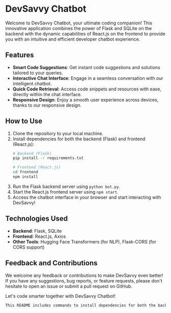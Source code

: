 # DevSavvy Chatbot

Welcome to DevSavvy Chatbot, your ultimate coding companion! This innovative application combines the power of Flask and SQLite on the backend with the dynamic capabilities of React.js on the frontend to provide you with an intuitive and efficient developer chatbot experience.

## Features
- **Smart Code Suggestions**: Get instant code suggestions and solutions tailored to your queries.
- **Interactive Chat Interface**: Engage in a seamless conversation with our intelligent chatbot.
- **Quick Code Retrieval**: Access code snippets and resources with ease, directly within the chat interface.
- **Responsive Design**: Enjoy a smooth user experience across devices, thanks to our responsive design.

## How to Use
1. Clone the repository to your local machine.
2. Install dependencies for both the backend (Flask) and frontend (React.js):
   ```bash
   # Backend (Flask)
   pip install -r requirements.txt
   
   # Frontend (React.js)
   cd frontend
   npm install
3. Run the Flask backend server using `python bot.py`.
4. Start the React.js frontend server using `npm start`.
5. Access the chatbot interface in your browser and start interacting with DevSavvy!

## Technologies Used
- **Backend**: Flask, SQLite
- **Frontend**: React.js, Axios
- **Other Tools**: Hugging Face Transformers (for NLP), Flask-CORS (for CORS support)

## Feedback and Contributions
We welcome any feedback or contributions to make DevSavvy even better! If you have any suggestions, bug reports, or feature requests, please don't hesitate to open an issue or submit a pull request on GitHub.

Let's code smarter together with DevSavvy Chatbot!
```bash
This README includes commands to install dependencies for both the backend and frontend of the application. Adjust the commands as needed to match your project structure.